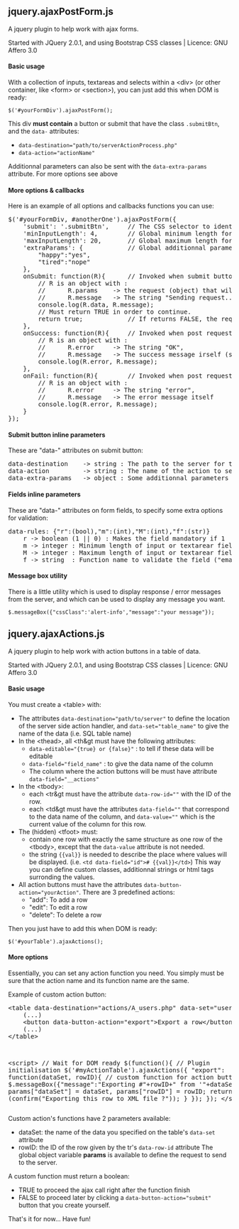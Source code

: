 ## jquery.ajaxPostForm.js
A jquery plugin to help work with ajax forms.

Started with JQuery 2.0.1, and using Bootstrap CSS classes | Licence: GNU Affero 3.0

#### Basic usage
With a collection of inputs, textareas and selects within a &lt;div&gt; (or other container, like &lt;form&gt; or &lt;section&gt;), you can just add this when DOM is ready:

`$('#yourFormDiv').ajaxPostForm();`

This div **must contain** a button or submit that have the class `.submitBtn`, and the `data-` attributes:
- `data-destination="path/to/serverActionProcess.php"`
- `data-action="actionName"`

Additionnal parameters can also be sent with the `data-extra-params` attribute. For more options see above

#### More options & callbacks
Here is an example of all options and callbacks functions you can use:
<pre>
$('#yourFormDiv, #anotherOne').ajaxPostForm({
	'submit': '.submitBtn',		// The CSS selector to identify the form's submit button
	'minInputLength': 4,		// Global minimum length for the input or textarea fields
	'maxInputLength': 20,		// Global maximum length for the input or textarea fields (0 = no limit)
	'extraParams': {			// Global additionnal parameters to send (can be null)
		"happy":"yes",
		"tired":"nope"
	},
	onSubmit: function(R){		// Invoked when submit button clicked
		// R is an object with :
		//		R.params	-> the request (object) that will be posted,
		//		R.message	-> The string "Sending request..."
		console.log(R.data, R.message);
		// Must return TRUE in order to continue.
		return true;			// If returns FALSE, the request won't be sent.
	},
	onSuccess: function(R){		// Invoked when post request succeed
		// R is an object with :
		//		R.error		-> The string "OK",
		//		R.message	-> The success message irself (server response)
		console.log(R.error, R.message);
	},
	onFail: function(R){		// Invoked when post request failed
		// R is an object with :
		//		R.error		-> The string "error",
		//		R.message	-> The error message itself
		console.log(R.error, R.message);
	}
});
</pre>

#### Submit button inline parameters
These are "data-" attributes on submit button:
<pre>
data-destination	-> string : The path to the server for the POST request *REQUIRED*
data-action			-> string : The name of the action to send to the server *REQUIRED*
data-extra-params	-> object : Some additionnal parameters to send to the server (optionnal)
</pre>

#### Fields inline parameters
These are "data-" attributes on form fields, to specify some extra options for validation:
<pre>
data-rules: {"r":(bool),"m":(int),"M":(int),"f":(str)}
	r -> boolean (1 || 0) : Makes the field mandatory if 1
	m -> integer : Minimum length of input or textarear field
	M -> integer : Maximum length of input or textarear field
	f -> string  : Function name to validate the field ("email", "password", or "phone")
</pre>

#### Message box utility
There is a little utility which is used to display response / error messages from the server, and which can be used to display any message you want.

`$.messageBox({"cssClass":'alert-info',"message":"your message"});`

## jquery.ajaxActions.js
A jquery plugin to help work with action buttons in a table of data.

Started with JQuery 2.0.1, and using Bootstrap CSS classes | Licence: GNU Affero 3.0

#### Basic usage
You must create a &lt;table&gt; with:
- The attributes `data-destination="path/to/server"` to define the location of the server side action handler, and `data-set="table_name"` to give the name of the data (i.e. SQL table name)
- In the &lt;thead&gt;, all &lt;th&gt  must have the following attributes:
  * `data-editable="{true} or {false}"` : to tell if these data will be editable
  * `data-field="field_name"` : to give the data name of the column
  * The column where the action buttons will be must have attribute `data-field="__actions"`
- In the &lt;tbody&gt;:
  * each &lt;tr&gt must have the attribute `data-row-id=""` with the ID of the row.
  * each &lt;td&gt must have the attributes `data-field=""` that correspond to the data name of the column, and `data-value=""` which is the current value of the column for this row.
- The (hidden) &lt;tfoot&gt; must:
  * contain one row with exactly the same structure as one row of the &lt;tbody&gt;, except that the `data-value` attribute is not needed.
  * the string `{{val}}` is needed to describe the place where values will be displayed. (i.e. `<td data-field="id"># {{val}}</td>`) This way you can define custom classes, additionnal strings or html tags surronding the values.
- All action buttons must have the attributes `data-button-action="yourAction"`. There are 3 predefined actions:
  * "add": To add a row
  * "edit": To edit a row
  * "delete": To delete a row

Then you just have to add this when DOM is ready:

`$('#yourTable').ajaxActions();`

#### More options
Essentially, you can set any action function you need. You simply must be sure that the action name and its function name are the same.

Example of custom action button:
<pre>
&lt;table data-destination="actions/A_users.php" data-set="users" id="myActionTable"&gt;
	(...)
	&lt;button data-button-action="export"&gt;Export a row&lt;/button&gt;
	(...)
&lt;/table&gt;
</pre><pre>
&lt;script&gt;
// Wait for DOM ready
$(function(){
	// Plugin initialisation
	$('#myActionTable').ajaxActions({
		"export": function(dataSet, rowID){	// custom function for action button "export"
			$.messageBox({"message":"Exporting #"+rowID+" from '"+dataSet+"'..."});
			params["dataSet"] = dataSet, params["rowID"] = rowID;
			return (confirm("Exporting this row to XML file ?"));
		}
	});
});
&lt;/script&gt;
</pre>

Custom action's functions have 2 parameters available:
- dataSet: the name of the data you specified on the table's `data-set` attribute
- rowID: the ID of the row given by the tr's `data-row-id` attribute
The global object variable **params** is available to define the request to send to the server.

A custom function must return a boolean:
- TRUE to proceed the ajax call right after the function finish
- FALSE to proceed later by clicking a `data-button-action="submit"` button that you create yourself.

That's it for now... Have fun!
